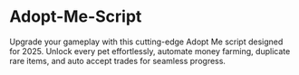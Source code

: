 # Adopt-Me-Script
Upgrade your gameplay with this cutting-edge Adopt Me script designed for 2025. Unlock every pet effortlessly, automate money farming, duplicate rare items, and auto accept trades for seamless progress.
